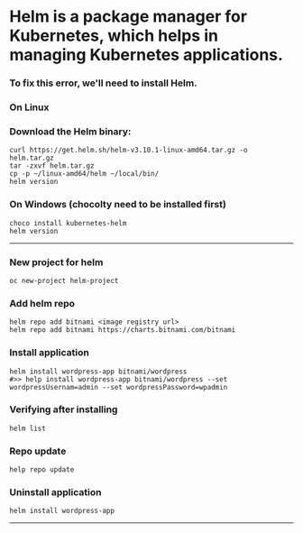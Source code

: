 
# Helm is a package manager for Kubernetes, which helps in managing Kubernetes applications. 
### To fix this error, we'll need to install Helm.
### On Linux
### Download the Helm binary:
    curl https://get.helm.sh/helm-v3.10.1-linux-amd64.tar.gz -o helm.tar.gz
    tar -zxvf helm.tar.gz
    cp -p ~/linux-amd64/helm ~/local/bin/
    helm version

### On Windows (chocolty need to be installed first)
    choco install kubernetes-helm
    helm version

---

### New project for helm
    oc new-project helm-project

### Add helm repo
    helm repo add bitnami <image registry url>
    helm repo add bitnami https://charts.bitnami.com/bitnami

### Install application
    helm install wordpress-app bitnami/wordpress
    #>> help install wordpress-app bitnami/wordpress --set wordpressUsernam=admin --set wordpressPassword=wpadmin 

### Verifying after installing 
    helm list

### Repo update
    help repo update

### Uninstall application
    helm install wordpress-app 
---

